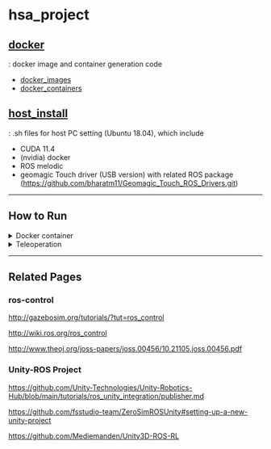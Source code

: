 # hsa_project
## [docker](https://github.com/hoo223/hsa_project/tree/master/docker)
: docker image and container generation code
   * [docker_images](https://github.com/hoo223/hsa_project/tree/master/docker/docker_images)
   * [docker_containers](https://github.com/hoo223/hsa_project/tree/master/docker/docker_containers)

## [host_install](https://github.com/hoo223/hsa_project/tree/master/host_install)
: .sh files for host PC setting (Ubuntu 18.04), which include
* CUDA 11.4
* (nvidia) docker    
* ROS melodic    
* geomagic Touch driver (USB version) with related ROS package (https://github.com/bharatm11/Geomagic_Touch_ROS_Drivers.git)   

***

## How to Run
<details>
<summary>Docker container</summary>

|container name|command(start)|command(attach)|command(start & attach)|command(exec)|
|--|--|--|--|--|
|core|cs|ca|core|ce|
|unity|us|ua|unity|ue|
|ur10|urs|ura|ur10|ure|

</details>

<details>
<summary>Teleoperation</summary>
  
1. Gazebo
    * Host PC (Terminal 1)
        ```
        hp
        haptic
        ```
    * core container (Terminal 2~4)
        terminal 2
        ~~~
        ursim
        ~~~
        terminal 3
        ~~~
        interface_v
        ~~~
        terminal 4
        ~~~
        teleop
        ~~~

2. Unity
    * Host PC (Terminal 1)
        ```
        hp
        haptic
        ```
    * unity contatiner (Terminal 2)
        ```
        unity
        ```
        run the project and start     
    * core container (Terminal 3~4)   
        terminal 3    
        ~~~
        unity_bringup
        ~~~
        terminal 4
        ~~~
        teleop
        ~~~
  
        
3. Real UR10
    * Host PC (Terminal 1)
        ```
        hp
        haptic
        ```
    * ur10 contatiner (Terminal 2)
        ```
        ur10_tcp
        ```
    * Teachpendent   
        1) run program   
        2) load program -> ExternalControl.urp   
        3) play button   
    * core container (Terminal 3~4)
        terminal 3
        ~~~
        interface_r
        ~~~
        terminal 4
        ~~~
        teleop
        ~~~
</details>

***

## Related Pages
### ros-control
http://gazebosim.org/tutorials/?tut=ros_control

http://wiki.ros.org/ros_control

http://www.theoj.org/joss-papers/joss.00456/10.21105.joss.00456.pdf

### Unity-ROS Project
https://github.com/Unity-Technologies/Unity-Robotics-Hub/blob/main/tutorials/ros_unity_integration/publisher.md

https://github.com/fsstudio-team/ZeroSimROSUnity#setting-up-a-new-unity-project

https://github.com/Mediemanden/Unity3D-ROS-RL
